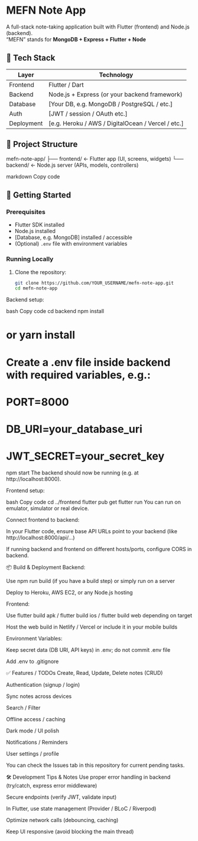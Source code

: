 # MEFN Note App

A full-stack note-taking application built with Flutter (frontend) and Node.js (backend).  
“MEFN” stands for **MongoDB + Express + Flutter + Node**
## 🧩 Tech Stack

| Layer      | Technology       |
|------------|------------------|
| Frontend   | Flutter / Dart   |
| Backend    | Node.js + Express (or your backend framework) |
| Database   | [Your DB, e.g. MongoDB / PostgreSQL / etc.] |
| Auth       | [JWT / session / OAuth etc.] |
| Deployment | [e.g. Heroku / AWS / DigitalOcean / Vercel / etc.] |

## 📁 Project Structure

mefn-note-app/
├── frontend/ ← Flutter app (UI, screens, widgets)
└── backend/ ← Node.js server (APIs, models, controllers)

markdown
Copy code

## 🚀 Getting Started

### Prerequisites

- Flutter SDK installed  
- Node.js installed  
- [Database, e.g. MongoDB] installed / accessible  
- (Optional) `.env` file with environment variables  

### Running Locally

1. Clone the repository:

   ```bash
   git clone https://github.com/YOUR_USERNAME/mefn-note-app.git
   cd mefn-note-app
Backend setup:

bash
Copy code
cd backend
npm install
# or yarn install
# Create a .env file inside backend with required variables, e.g.:
#   PORT=8000
#   DB_URI=your_database_uri
#   JWT_SECRET=your_secret_key
npm start
The backend should now be running (e.g. at http://localhost:8000).

Frontend setup:

bash
Copy code
cd ../frontend
flutter pub get
flutter run
You can run on emulator, simulator or real device.

Connect frontend to backend:

In your Flutter code, ensure base API URLs point to your backend (like http://localhost:8000/api/...)

If running backend and frontend on different hosts/ports, configure CORS in backend.

📦 Build & Deployment
Backend:

Use npm run build (if you have a build step) or simply run on a server

Deploy to Heroku, AWS EC2, or any Node.js hosting

Frontend:

Use flutter build apk / flutter build ios / flutter build web depending on target

Host the web build in Netlify / Vercel or include it in your mobile builds

Environment Variables:

Keep secret data (DB URI, API keys) in .env; do not commit .env file

Add .env to .gitignore

✅ Features / TODOs
 Create, Read, Update, Delete notes (CRUD)

 Authentication (signup / login)

 Sync notes across devices

 Search / Filter

 Offline access / caching

 Dark mode / UI polish

 Notifications / Reminders

 User settings / profile

You can check the Issues tab in this repository for current pending tasks.

🛠 Development Tips & Notes
Use proper error handling in backend (try/catch, express error middleware)

Secure endpoints (verify JWT, validate input)

In Flutter, use state management (Provider / BLoC / Riverpod)

Optimize network calls (debouncing, caching)

Keep UI responsive (avoid blocking the main thread)

